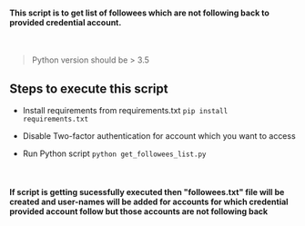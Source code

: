 #### This script is to get list of followees which are not following back to provided credential account.

<br/>

> Python version should be > 3.5

## Steps to execute this script
* Install requirements from requirements.txt
```pip install requirements.txt```

* Disable Two-factor authentication for account which you want to access

* Run Python script
```python get_followees_list.py```


<br/>

#### If script is getting sucessfully executed then "followees.txt" file will be created and user-names will be added for accounts for which credential provided account follow but those accounts are not following back